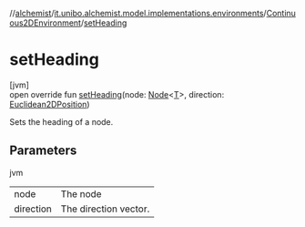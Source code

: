 //[alchemist](../../../index.md)/[it.unibo.alchemist.model.implementations.environments](../index.md)/[Continuous2DEnvironment](index.md)/[setHeading](set-heading.md)

# setHeading

[jvm]\
open override fun [setHeading](set-heading.md)(node: [Node](../../it.unibo.alchemist.model.interfaces/-node/index.md)<[T](index.md)>, direction: [Euclidean2DPosition](../../it.unibo.alchemist.model.implementations.positions/-euclidean2-d-position/index.md))

Sets the heading of a node.

## Parameters

jvm

| | |
|---|---|
| node | The node |
| direction | The direction vector. |
